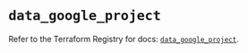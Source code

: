 # `data_google_project`

Refer to the Terraform Registry for docs: [`data_google_project`](https://registry.terraform.io/providers/hashicorp/google/6.34.1/docs/data-sources/project).
